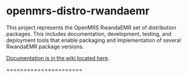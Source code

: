 openmrs-distro-rwandaemr
==========================

This project represents the OpenMRS RwandaEMR set of distribution packages.  This includes documentation, development,
testing, and deployment tools that enable packaging and implementation of several RwandaEMR package versions.

[Documentation is in the wiki located here](https://github.com/PIH/openmrs-distro-rwandaemr/wiki).

======================
